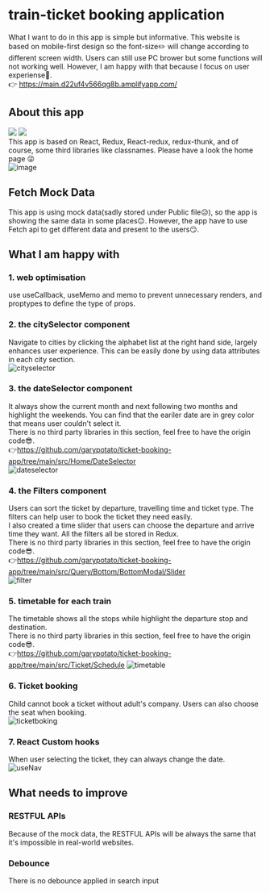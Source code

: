 # train-ticket booking application
What I want to do in this app is simple but informative. This website is based on mobile-first design so the font-size:pencil2: will change according to different screen width. Users can still use PC brower but some functions will not working well. However, I am happy with that because I focus on user experiense:ghost:.  
:point_right: https://main.d22uf4v566qg8b.amplifyapp.com/
##  About this app
![](https://img.shields.io/badge/Build-React-green)
![](https://img.shields.io/badge/Build-Redux-blue)  
This app is based on React, Redux, React-redux, redux-thunk, and of course, some third libraries like classnames.
Please have a look the home page :stuck_out_tongue_winking_eye:  
![image](https://user-images.githubusercontent.com/72715709/129852961-29221c59-7125-40e8-9cfa-efbb71e3cee1.png)
## Fetch Mock Data
This app is using mock data(sadly stored under Public file:disappointed_relieved:), so the app is showing the same data in some places:neutral_face:. However, the app have to use Fetch api to get different data and present to the users:smirk:.
## What I am happy with 
### 1. web optimisation
use useCallback, useMemo and memo to prevent unnecessary renders, and proptypes to define the type of props.
### 2. the citySelector component  
Navigate to cities by clicking the alphabet list at the right hand side, largely enhances user experience. 
This can be easily done by using data attributes in each city section.  
![cityselector](https://user-images.githubusercontent.com/72715709/129853368-d3a96e07-a7ca-4052-9a57-2b1509ff2984.gif)
### 3. the dateSelector component  
It always show the current month and next following two months and highlight the weekends. You can find that the eariler date are in grey color that means user couldn't select it.  
There is no third party libraries in this section, feel free to have the origin code:sunglasses:.  
:point_right:https://github.com/garypotato/ticket-booking-app/tree/main/src/Home/DateSelector  
![dateselector](https://user-images.githubusercontent.com/72715709/129857247-0dc4756a-5cea-4cab-bc97-3c3723fae0b5.gif)
### 4. the Filters component
Users can sort the ticket by departure, travelling time and ticket type. The filters can help user to book the ticket they need easily.  
I also created a time slider that users can choose the departure and arrive time they want. All the filters all be stored in Redux.  
There is no third party libraries in this section, feel free to have the origin code:sunglasses:.  
:point_right:https://github.com/garypotato/ticket-booking-app/tree/main/src/Query/Bottom/BottomModal/Slider  
![filter](https://user-images.githubusercontent.com/72715709/129864097-529178ed-e760-4e21-892e-64a1f068b123.gif)
### 5. timetable for each train
The timetable shows all the stops while highlight the departure stop and destination.  
There is no third party libraries in this section, feel free to have the origin code:sunglasses:.  
:point_right:https://github.com/garypotato/ticket-booking-app/tree/main/src/Ticket/Schedule
![timetable](https://user-images.githubusercontent.com/72715709/129859969-595d6742-bb1e-4bdb-bec9-4758ac5e769d.gif)
### 6. Ticket booking
Child cannot book a ticket without adult's company.
Users can also choose the seat when booking.  
![ticketboking](https://user-images.githubusercontent.com/72715709/129861015-b699b7c1-89b7-4642-96ca-c5f4a872dce2.gif)
### 7. React Custom hooks
When user selecting the ticket, they can always change the date.  
![useNav](https://user-images.githubusercontent.com/72715709/129861527-29f13b2a-8dd7-4b70-8535-51ff70b693aa.gif)
## What needs to improve
### RESTFUL APIs
Because of the mock data, the RESTFUL APIs will be always the same that it's impossible in real-world websites.
### Debounce 
There is no debounce applied in search input 











